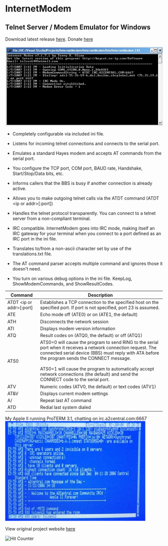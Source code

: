 # InternetModem
## Telnet Server / Modem Emulator for Windows

Download latest release [here](https://github.com/tolsen64/InternetModem/raw/master/LatestBuild.zip).
Donate [here](https://www.paypal.me/tolsen64)

![screenshot1](https://github.com/tolsen64/InternetModem/blob/master/Images/InetModemScreenShot.JPG?raw=true)

* Completely configurable via included ini file.

* Listens for incoming telnet connections and connects to the serial port.

* Emulates a standard Hayes modem and accepts AT commands from the serial port.

* You configure the TCP port, COM port, BAUD rate, Handshake, Start/Stop/Data bits, etc.

* Informs callers that the BBS is busy if another connection is already active.

* Allows you to make outgoing telnet calls via the ATDT command (ATDT &lt;ip or addr&gt;[:port])

* Handles the telnet protocol transparently. You can connect to a telnet server from a non-compliant terminal.

* IRC compatible. InternetModem goes into IRC mode, making itself an IRC gateway for your terminal when you connect to a port defined as an IRC port in the ini file.

* Translates to/from a non-ascii character set by use of the translations.txt file.

* The AT command parser accepts multiple command and ignores those it doesn't need.

* You turn on various debug options in the ini file. KeepLog, ShowModemCommands, and ShowResultCodes.

|  Command  | Description |
|------------|-------------|
|ATDT &lt;ip or addr&gt;[:port]|Establishes a TCP connection to the specified host on the specified port. If port is not specified, port 23 is assumed.|
|ATE|Echo mode off (ATE0) or on (ATE1, the default)|
|ATH|Disconnects the network session|
|ATI|Displays modem version information|
|ATQ|Result codes on (ATQ0, the default) or off (ATQ1)|
|ATS0|ATS0=0 will cause the program to send RING to the serial port when it receives a network connection request. The connected serial device (BBS) must reply with ATA before the program sends the CONNECT message.<br><br>ATS0=1 will cause the program to automatically accept network connections (the default) and send the CONNECT code to the serial port.|
|ATV|Numeric codes (ATV0, the default) or text codes (ATV1)|
|AT&V|Displays current modem settings|
|A/|Repeat last AT command|
|ATD|Redial last system dialed|

My Apple II running ProTERM 3.1, chatting on irc.a2central.com:6667
![screenshot1](https://github.com/tolsen64/InternetModem/blob/master/Images/InetModemScreenA2C.JPG?raw=true)

View original project website [here](http://boycot.no-ip.com/InternetModem)

![Hit Counter](http://boycot.no-ip.com/HitCounter/default.aspx?id=GitHub/InternetModem "My Stupid Hit Counter!")

